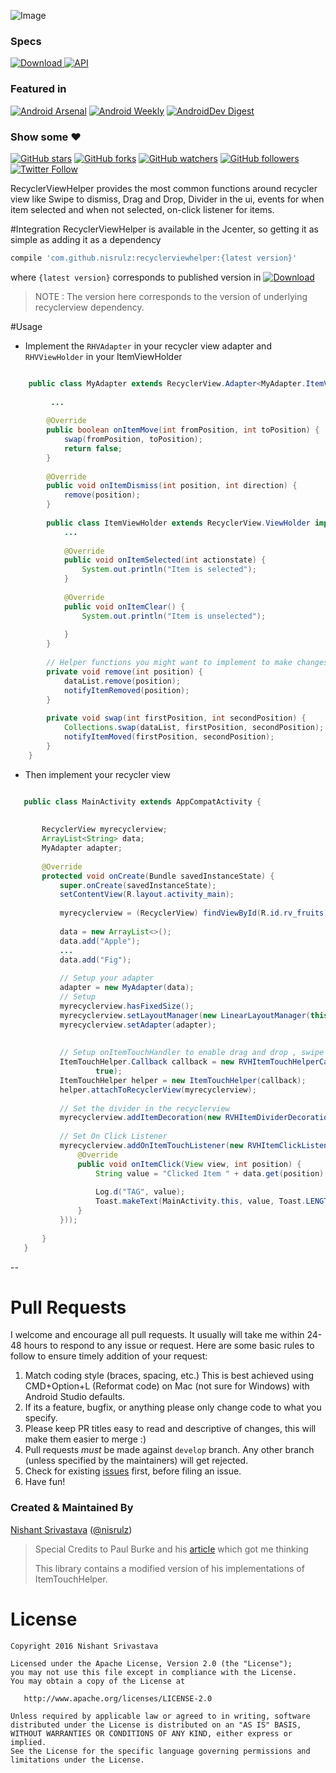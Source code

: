 ![Image](https://github.com/nisrulz/recyclerviewhelper/blob/master/img/github_banner.png)


### Specs
[ ![Download](https://api.bintray.com/packages/nisrulz/maven/com.github.nisrulz%3Arecyclerviewhelper/images/download.svg) ](https://bintray.com/nisrulz/maven/com.github.nisrulz%3Arecyclerviewhelper/_latestVersion) [![API](https://img.shields.io/badge/API-9%2B-orange.svg?style=flat)](https://android-arsenal.com/api?level=9)

### Featured in
[![Android Arsenal](https://img.shields.io/badge/Android%20Arsenal-RecyclerViewHelper-green.svg?style=true)](https://android-arsenal.com/details/1/3572) [![Android Weekly](https://img.shields.io/badge/Android%20Weekly-%23221-blue.svg)](http://androidweekly.net/issues/issue-221) [![AndroidDev Digest](https://img.shields.io/badge/AndroidDev%20Digest-%2399-blue.svg)](https://www.androiddevdigest.com/digest-99/)

### Show some :heart:
[![GitHub stars](https://img.shields.io/github/stars/nisrulz/recyclerviewhelper.svg?style=social&label=Star)](https://github.com/nisrulz/recyclerviewhelper) [![GitHub forks](https://img.shields.io/github/forks/nisrulz/recyclerviewhelper.svg?style=social&label=Fork)](https://github.com/nisrulz/recyclerviewhelper/fork) [![GitHub watchers](https://img.shields.io/github/watchers/nisrulz/recyclerviewhelper.svg?style=social&label=Watch)](https://github.com/nisrulz/recyclerviewhelper) [![GitHub followers](https://img.shields.io/github/followers/nisrulz.svg?style=social&label=Follow)](https://github.com/nisrulz/recyclerviewhelper)  
[![Twitter Follow](https://img.shields.io/twitter/follow/nisrulz.svg?style=social)](https://twitter.com/nisrulz) 

RecyclerViewHelper provides the most common functions around recycler view like Swipe
 to dismiss, Drag and Drop, Divider in the ui, events for when item selected and when not 
 selected, on-click listener for items.

#Integration
RecyclerViewHelper is available in the Jcenter, so getting it as simple as adding it as a dependency
```gradle
compile 'com.github.nisrulz:recyclerviewhelper:{latest version}'
```
where `{latest version}` corresponds to published version in [ ![Download](https://api.bintray.com/packages/nisrulz/maven/com.github.nisrulz%3Arecyclerviewhelper/images/download.svg) ](https://bintray.com/nisrulz/maven/com.github.nisrulz%3Arecyclerviewhelper/_latestVersion)

> NOTE : The version here corresponds to the version of underlying recyclerview dependency. 

#Usage
+ Implement the `RHVAdapter` in your recycler view adapter and `RHVViewHolder` in your ItemViewHolder 
```java

    public class MyAdapter extends RecyclerView.Adapter<MyAdapter.ItemViewHolder> implements RVHAdapter {
    
         ...
    
        @Override
        public boolean onItemMove(int fromPosition, int toPosition) {
            swap(fromPosition, toPosition);
            return false;
        }
    
        @Override
        public void onItemDismiss(int position, int direction) {
            remove(position);
        }
    
        public class ItemViewHolder extends RecyclerView.ViewHolder implements RVHViewHolder {
            ...
               
            @Override
            public void onItemSelected(int actionstate) {
                System.out.println("Item is selected");
            }
    
            @Override
            public void onItemClear() {
                System.out.println("Item is unselected");
    
            }
        }
    
        // Helper functions you might want to implement to make changes in the list as an event is fired
        private void remove(int position) {
            dataList.remove(position);
            notifyItemRemoved(position);
        }
    
        private void swap(int firstPosition, int secondPosition) {
            Collections.swap(dataList, firstPosition, secondPosition);
            notifyItemMoved(firstPosition, secondPosition);
        }
    }

```

+ Then implement your recycler view
```java

   public class MainActivity extends AppCompatActivity {
   
   
       RecyclerView myrecyclerview;
       ArrayList<String> data;
       MyAdapter adapter;
   
       @Override
       protected void onCreate(Bundle savedInstanceState) {
           super.onCreate(savedInstanceState);
           setContentView(R.layout.activity_main);
   
           myrecyclerview = (RecyclerView) findViewById(R.id.rv_fruits);
   
           data = new ArrayList<>();
           data.add("Apple");
           ...
           data.add("Fig");
   
           // Setup your adapter
           adapter = new MyAdapter(data);
           // Setup 
           myrecyclerview.hasFixedSize();
           myrecyclerview.setLayoutManager(new LinearLayoutManager(this));
           myrecyclerview.setAdapter(adapter);
   
   
           // Setup onItemTouchHandler to enable drag and drop , swipe left or right
           ItemTouchHelper.Callback callback = new RVHItemTouchHelperCallback(adapter, true, true,
                   true);
           ItemTouchHelper helper = new ItemTouchHelper(callback);
           helper.attachToRecyclerView(myrecyclerview);
   
           // Set the divider in the recyclerview
           myrecyclerview.addItemDecoration(new RVHItemDividerDecoration(this, LinearLayoutManager.VERTICAL));
   
           // Set On Click Listener
           myrecyclerview.addOnItemTouchListener(new RVHItemClickListener(this, new RVHItemClickListener.OnItemClickListener() {
               @Override
               public void onItemClick(View view, int position) {
                   String value = "Clicked Item " + data.get(position) + " at " + position;
   
                   Log.d("TAG", value);
                   Toast.makeText(MainActivity.this, value, Toast.LENGTH_SHORT).show();
               }
           }));
   
       }
   }


```

--

# Pull Requests
I welcome and encourage all pull requests. It usually will take me within 24-48 hours to respond to any issue or request. Here are some basic rules to follow to ensure timely addition of your request:
  1. Match coding style (braces, spacing, etc.) This is best achieved using CMD+Option+L (Reformat code) on Mac (not sure for Windows) with Android Studio defaults.
  2. If its a feature, bugfix, or anything please only change code to what you specify.
  3. Please keep PR titles easy to read and descriptive of changes, this will make them easier to merge :)
  4. Pull requests _must_ be made against `develop` branch. Any other branch (unless specified by the maintainers) will get rejected.
  5. Check for existing [issues](https://github.com/nisrulz/qreader/issues) first, before filing an issue.  
  6. Have fun!

### Created & Maintained By
[Nishant Srivastava](https://github.com/nisrulz) ([@nisrulz](https://www.twitter.com/nisrulz))

>Special Credits to Paul Burke and his [article](https://medium.com/@ipaulpro/drag-and-swipe-with-recyclerview-b9456d2b1aaf) which got me thinking
>
>This library contains a modified version of his implementations of ItemTouchHelper.


License
=======

    Copyright 2016 Nishant Srivastava

    Licensed under the Apache License, Version 2.0 (the "License");
    you may not use this file except in compliance with the License.
    You may obtain a copy of the License at

       http://www.apache.org/licenses/LICENSE-2.0

    Unless required by applicable law or agreed to in writing, software
    distributed under the License is distributed on an "AS IS" BASIS,
    WITHOUT WARRANTIES OR CONDITIONS OF ANY KIND, either express or implied.
    See the License for the specific language governing permissions and
    limitations under the License.

